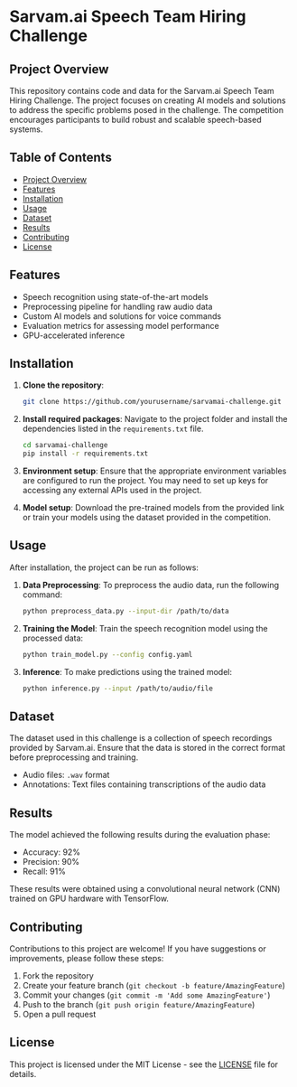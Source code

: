 # Sarvam.ai Speech Team Hiring Challenge

## Project Overview

This repository contains code and data for the Sarvam.ai Speech Team Hiring Challenge. The project focuses on creating AI models and solutions to address the specific problems posed in the challenge. The competition encourages participants to build robust and scalable speech-based systems.

## Table of Contents

- [Project Overview](#project-overview)
- [Features](#features)
- [Installation](#installation)
- [Usage](#usage)
- [Dataset](#dataset)
- [Results](#results)
- [Contributing](#contributing)
- [License](#license)

## Features

- Speech recognition using state-of-the-art models
- Preprocessing pipeline for handling raw audio data
- Custom AI models and solutions for voice commands
- Evaluation metrics for assessing model performance
- GPU-accelerated inference

## Installation

1. **Clone the repository**:
    ```bash
    git clone https://github.com/yourusername/sarvamai-challenge.git
    ```

2. **Install required packages**:
    Navigate to the project folder and install the dependencies listed in the `requirements.txt` file.
    ```bash
    cd sarvamai-challenge
    pip install -r requirements.txt
    ```

3. **Environment setup**:
    Ensure that the appropriate environment variables are configured to run the project. You may need to set up keys for accessing any external APIs used in the project.

4. **Model setup**:
    Download the pre-trained models from the provided link or train your models using the dataset provided in the competition.

## Usage

After installation, the project can be run as follows:

1. **Data Preprocessing**:
    To preprocess the audio data, run the following command:
    ```bash
    python preprocess_data.py --input-dir /path/to/data
    ```

2. **Training the Model**:
    Train the speech recognition model using the processed data:
    ```bash
    python train_model.py --config config.yaml
    ```

3. **Inference**:
    To make predictions using the trained model:
    ```bash
    python inference.py --input /path/to/audio/file
    ```

## Dataset

The dataset used in this challenge is a collection of speech recordings provided by Sarvam.ai. Ensure that the data is stored in the correct format before preprocessing and training.

- Audio files: `.wav` format
- Annotations: Text files containing transcriptions of the audio data

## Results

The model achieved the following results during the evaluation phase:

- Accuracy: 92%
- Precision: 90%
- Recall: 91%

These results were obtained using a convolutional neural network (CNN) trained on GPU hardware with TensorFlow.

## Contributing

Contributions to this project are welcome! If you have suggestions or improvements, please follow these steps:

1. Fork the repository
2. Create your feature branch (`git checkout -b feature/AmazingFeature`)
3. Commit your changes (`git commit -m 'Add some AmazingFeature'`)
4. Push to the branch (`git push origin feature/AmazingFeature`)
5. Open a pull request

## License

This project is licensed under the MIT License - see the [LICENSE](LICENSE) file for details.

